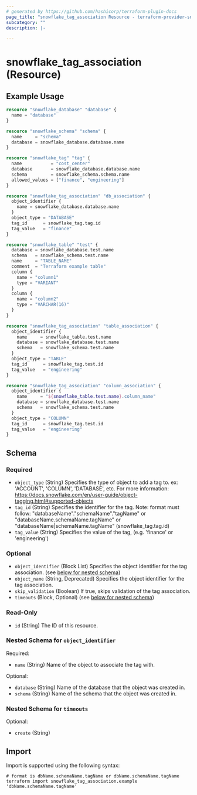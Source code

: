 ```yaml
---
# generated by https://github.com/hashicorp/terraform-plugin-docs
page_title: "snowflake_tag_association Resource - terraform-provider-snowflake"
subcategory: ""
description: |-
  
---
```


# snowflake_tag_association (Resource)



## Example Usage

```terraform
resource "snowflake_database" "database" {
  name = "database"
}

resource "snowflake_schema" "schema" {
  name     = "schema"
  database = snowflake_database.database.name
}

resource "snowflake_tag" "tag" {
  name           = "cost_center"
  database       = snowflake_database.database.name
  schema         = snowflake_schema.schema.name
  allowed_values = ["finance", "engineering"]
}

resource "snowflake_tag_association" "db_association" {
  object_identifier {
    name = snowflake_database.database.name
  }
  object_type = "DATABASE"
  tag_id      = snowflake_tag.tag.id
  tag_value   = "finance"
}

resource "snowflake_table" "test" {
  database = snowflake_database.test.name
  schema   = snowflake_schema.test.name
  name     = "TABLE_NAME"
  comment  = "Terraform example table"
  column {
    name = "column1"
    type = "VARIANT"
  }
  column {
    name = "column2"
    type = "VARCHAR(16)"
  }
}

resource "snowflake_tag_association" "table_association" {
  object_identifier {
    name     = snowflake_table.test.name
    database = snowflake_database.test.name
    schema   = snowflake_schema.test.name
  }
  object_type = "TABLE"
  tag_id      = snowflake_tag.test.id
  tag_value   = "engineering"
}

resource "snowflake_tag_association" "column_association" {
  object_identifier {
    name     = "${snowflake_table.test.name}.column_name"
    database = snowflake_database.test.name
    schema   = snowflake_schema.test.name
  }
  object_type = "COLUMN"
  tag_id      = snowflake_tag.test.id
  tag_value   = "engineering"
}
```

<!-- schema generated by tfplugindocs -->
## Schema

### Required

- `object_type` (String) Specifies the type of object to add a tag to. ex: 'ACCOUNT', 'COLUMN', 'DATABASE', etc. For more information: https://docs.snowflake.com/en/user-guide/object-tagging.html#supported-objects
- `tag_id` (String) Specifies the identifier for the tag. Note: format must follow: "databaseName"."schemaName"."tagName" or "databaseName.schemaName.tagName" or "databaseName|schemaName.tagName" (snowflake_tag.tag.id)
- `tag_value` (String) Specifies the value of the tag, (e.g. 'finance' or 'engineering')

### Optional

- `object_identifier` (Block List) Specifies the object identifier for the tag association. (see [below for nested schema](#nestedblock--object_identifier))
- `object_name` (String, Deprecated) Specifies the object identifier for the tag association.
- `skip_validation` (Boolean) If true, skips validation of the tag association.
- `timeouts` (Block, Optional) (see [below for nested schema](#nestedblock--timeouts))

### Read-Only

- `id` (String) The ID of this resource.

<a id="nestedblock--object_identifier"></a>
### Nested Schema for `object_identifier`

Required:

- `name` (String) Name of the object to associate the tag with.

Optional:

- `database` (String) Name of the database that the object was created in.
- `schema` (String) Name of the schema that the object was created in.


<a id="nestedblock--timeouts"></a>
### Nested Schema for `timeouts`

Optional:

- `create` (String)

## Import

Import is supported using the following syntax:

```shell
# format is dbName.schemaName.tagName or dbName.schemaName.tagName
terraform import snowflake_tag_association.example 'dbName.schemaName.tagName'
```
